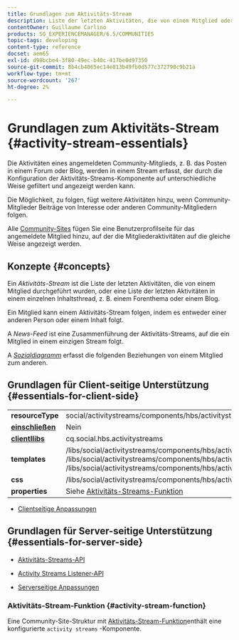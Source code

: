 ```yaml
---
title: Grundlagen zum Aktivitäts-Stream
description: Liste der letzten Aktivitäten, die von einem Mitglied oder einer Liste der letzten Aktivitäten in einem einzigen Inhaltsthread durchgeführt wurden
contentOwner: Guillaume Carlino
products: SG_EXPERIENCEMANAGER/6.5/COMMUNITIES
topic-tags: developing
content-type: reference
docset: aem65
exl-id: d98bcbe4-3f80-49ec-b40c-417be0d97350
source-git-commit: 8b4cb4065ec14e813b49fb0d577c372790c9b21a
workflow-type: tm+mt
source-wordcount: '267'
ht-degree: 2%

---
```


# Grundlagen zum Aktivitäts-Stream {#activity-stream-essentials}

Die Aktivitäten eines angemeldeten Community-Mitglieds, z. B. das Posten in einem Forum oder Blog, werden in einem Stream erfasst, der durch die Konfiguration der Aktivitäts-Streams-Komponente auf unterschiedliche Weise gefiltert und angezeigt werden kann.

Die Möglichkeit, zu folgen, fügt weitere Aktivitäten hinzu, wenn Community-Mitglieder Beiträge von Interesse oder anderen Community-Mitgliedern folgen.

Alle [Community-Sites](/help/communities/overview.md#communitiessites) fügen Sie eine Benutzerprofilseite für das angemeldete Mitglied hinzu, auf der die Mitgliederaktivitäten auf die gleiche Weise angezeigt werden.

## Konzepte {#concepts}

Ein *Aktivitäts-Stream* ist die Liste der letzten Aktivitäten, die von einem Mitglied durchgeführt wurden, oder eine Liste der letzten Aktivitäten in einem einzelnen Inhaltsthread, z. B. einem Forenthema oder einem Blog.

Ein Mitglied kann einem Aktivitäts-Stream folgen, indem es entweder einer anderen Person oder einem Inhalt folgt.

A *News-Feed* ist eine Zusammenführung der Aktivitäts-Streams, auf die ein Mitglied in einem einzigen Stream folgt.

A *[Sozialdiagramm](/help/communities/essentials-socialgraph.md)* erfasst die folgenden Beziehungen von einem Mitglied zum anderen.

## Grundlagen für Client-seitige Unterstützung {#essentials-for-client-side}

<table>
 <tbody>
  <tr>
   <td> <strong>resourceType</strong></td>
   <td>social/activitystreams/components/hbs/activitystreams</td>
  </tr>
  <tr>
   <td> <a href="/help/communities/scf.md#add-or-include-a-communities-component"><strong>einschließen</strong></a></td>
   <td>Nein</td>
  </tr>
  <tr>
   <td> <a href="/help/communities/clientlibs.md"><strong>clientllibs</strong></a></td>
   <td>cq.social.hbs.activitystreams</td>
  </tr>
  <tr>
   <td> <strong>templates</strong></td>
   <td> /libs/social/activitystreams/components/hbs/activitystreams/activitystreams.hbs<br /> /libs/social/activitystreams/components/hbs/activitystreams/activity/activity-title.hbs<br /> /libs/social/activitystreams/components/hbs/activitystreams/activity/activity.hbs</td>
  </tr>
  <tr>
   <td> <strong>css</strong></td>
   <td> /libs/social/activitystreams/components/hbs/activitystreams/clientlibs/activitystreams.css</td>
  </tr>
  <tr>
   <td><strong> properties</strong></td>
   <td>Siehe <a href="/help/communities/activities.md">Aktivitäts-Streams-Funktion</a></td>
  </tr>
 </tbody>
</table>

* [Clientseitige Anpassungen](/help/communities/client-customize.md)

## Grundlagen für Server-seitige Unterstützung {#essentials-for-server-side}

* [Aktivitäts-Streams-API](https://helpx.adobe.com/experience-manager/6-5/sites/developing/using/reference-materials/javadoc/com/adobe/cq/social/activitystreams/api/package-frame.html)

* [Activity Streams Listener-API](https://helpx.adobe.com/experience-manager/6-5/sites/developing/using/reference-materials/javadoc/com/adobe/cq/social/activitystreams/listener/api/package-frame.html)

* [Serverseitige Anpassungen](/help/communities/server-customize.md)

### Aktivitäts-Stream-Funktion {#activity-stream-function}

Eine Community-Site-Struktur mit [Aktivitäts-Stream-Funktion](/help/communities/functions.md#activity-stream-function)enthält eine konfigurierte `activity streams` -Komponente.
